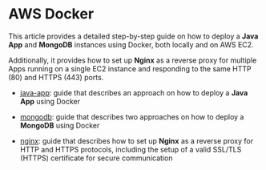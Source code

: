 # AWS Docker

This article provides a detailed step-by-step guide on how to deploy a **Java App** and **MongoDB** instances using Docker, both locally and on AWS EC2.

Additionally, it provides how to set up **Nginx** as a reverse proxy for multiple Apps running on a single EC2 instance and responding to the same HTTP (80) and HTTPS (443) ports.

- [java-app](https://github.com/erebelo/aws-docker/tree/main/java-app): guide that describes an approach on how to deploy a **Java App** using Docker

- [mongodb](https://github.com/erebelo/aws-docker/tree/main/mongodb): guide that describes two approaches on how to deploy a **MongoDB** using Docker

- [nginx](https://github.com/erebelo/aws-docker/tree/main/nginx): guide that describes how to set up **Nginx** as a reverse proxy for HTTP and HTTPS protocols, including the setup of a valid SSL/TLS (HTTPS) certificate for secure communication
